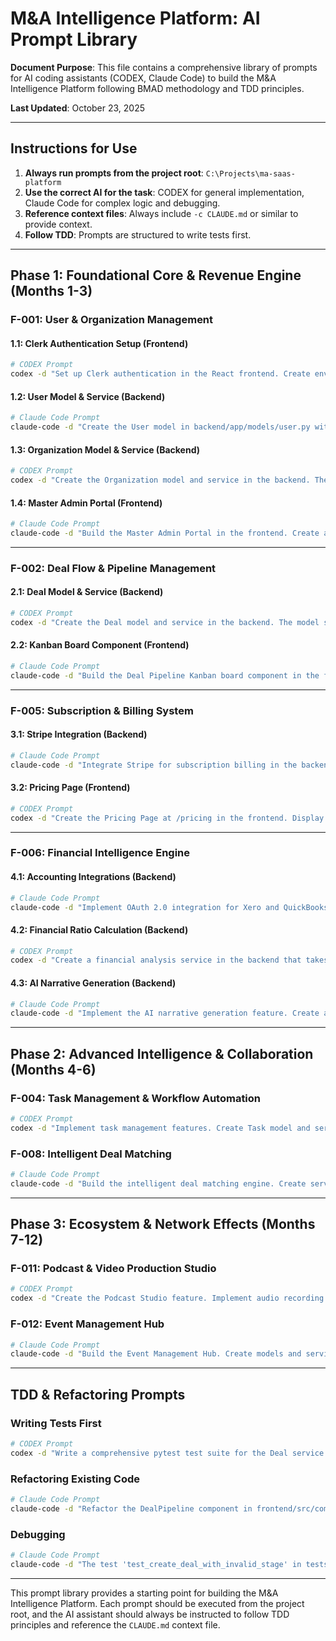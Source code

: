 # M&A Intelligence Platform: AI Prompt Library

**Document Purpose**: This file contains a comprehensive library of prompts for AI coding assistants (CODEX, Claude Code) to build the M&A Intelligence Platform following BMAD methodology and TDD principles.

**Last Updated**: October 23, 2025

---

## Instructions for Use

1. **Always run prompts from the project root**: `C:\Projects\ma-saas-platform`
2. **Use the correct AI for the task**: CODEX for general implementation, Claude Code for complex logic and debugging.
3. **Reference context files**: Always include `-c CLAUDE.md` or similar to provide context.
4. **Follow TDD**: Prompts are structured to write tests first.

---

## Phase 1: Foundational Core & Revenue Engine (Months 1-3)

### F-001: User & Organization Management

#### 1.1: Clerk Authentication Setup (Frontend)

```bash
# CODEX Prompt
codex -d "Set up Clerk authentication in the React frontend. Create environment variables for Clerk keys in .env.example. Wrap the main App component with the ClerkProvider. Create a basic layout with a header that shows user information and a sign-in/sign-out button. Create protected routes for the dashboard and public routes for the landing page using React Router. Follow TDD principles: write tests for protected route access first. Reference CLAUDE.md for context."
```

#### 1.2: User Model & Service (Backend)

```bash
# Claude Code Prompt
claude-code -d "Create the User model in backend/app/models/user.py with fields for id, email, first_name, last_name, organization_id, and role. Create a corresponding Pydantic schema in backend/app/schemas/user.py. Implement a user service in backend/app/services/user_service.py with functions to create, get, update, and delete users. Handle Clerk webhooks for user creation and updates. Implement a /api/users/me endpoint to get the current user. Follow TDD: write comprehensive pytest tests for the user service and API endpoint first. Reference CLAUDE.md for database schema and API design principles."
```

#### 1.3: Organization Model & Service (Backend)

```bash
# CODEX Prompt
codex -d "Create the Organization model and service in the backend. The model should include id, name, and owner_id. The service should allow creating an organization, getting an organization by ID, and adding users to an organization. Implement API endpoints for these operations. Follow TDD. Reference CLAUDE.md for context."
```

#### 1.4: Master Admin Portal (Frontend)

```bash
# Claude Code Prompt
claude-code -d "Build the Master Admin Portal in the frontend. Create a new page at /admin. This page should be protected and only accessible to users with the 'admin' role. The portal should have tables to display all users and all organizations. Implement functionality to view user details, change user roles, and view organization details. Use React Query to fetch data from the backend. Follow TDD. Reference CLAUDE.md for context."
```

---

### F-002: Deal Flow & Pipeline Management

#### 2.1: Deal Model & Service (Backend)

```bash
# CODEX Prompt
codex -d "Create the Deal model and service in the backend. The model should include id, name, stage, organization_id, and custom fields (JSONB). The service should support full CRUD operations. Implement API endpoints for deals. Follow TDD. Reference CLAUDE.md for multi-tenancy and API design."
```

#### 2.2: Kanban Board Component (Frontend)

```bash
# Claude Code Prompt
claude-code -d "Build the Deal Pipeline Kanban board component in the frontend. Use react-beautiful-dnd for drag-and-drop functionality. Fetch deals from the backend and display them as cards in columns representing pipeline stages. Implement functionality to update a deal's stage when it's moved to a new column. Follow TDD. Reference CLAUDE.md for UI/UX guidelines."
```

---

### F-005: Subscription & Billing System

#### 3.1: Stripe Integration (Backend)

```bash
# Claude Code Prompt
claude-code -d "Integrate Stripe for subscription billing in the backend. Create a billing service that can create Stripe Checkout sessions for the four subscription tiers. Implement a webhook handler at /api/webhooks/stripe to listen for payment success, failure, and cancellation events. Update the user's subscription status in the database based on webhook events. Follow TDD: write tests to mock Stripe API calls and webhook events. Reference CLAUDE.md for Stripe keys and product IDs."
```

#### 3.2: Pricing Page (Frontend)

```bash
# CODEX Prompt
codex -d "Create the Pricing Page at /pricing in the frontend. Display the four subscription tiers with their features and pricing. Each tier should have a 'Subscribe' button that calls the backend to create a Stripe Checkout session and redirects the user to Stripe. Follow TDD. Reference CLAUDE.md for tier details."
```

---

### F-006: Financial Intelligence Engine

#### 4.1: Accounting Integrations (Backend)

```bash
# Claude Code Prompt
claude-code -d "Implement OAuth 2.0 integration for Xero and QuickBooks in the backend. Create API endpoints to initiate the OAuth flow and handle the callback. Securely store access and refresh tokens. Create a service to fetch financial statements (Profit & Loss, Balance Sheet) from the connected accounting platforms. Follow TDD. Reference CLAUDE.md for API credentials and redirect URIs."
```

#### 4.2: Financial Ratio Calculation (Backend)

```bash
# CODEX Prompt
codex -d "Create a financial analysis service in the backend that takes financial statements as input and calculates all 47 financial ratios listed in the PRD. Organize the ratios into categories (liquidity, profitability, etc.). Follow TDD: write comprehensive tests for each ratio calculation with sample data. Reference CLAUDE.md for the list of ratios."
```

#### 4.3: AI Narrative Generation (Backend)

```bash
# Claude Code Prompt
claude-code -d "Implement the AI narrative generation feature. Create a service that takes the calculated financial ratios, sends them to OpenAI's GPT-4 API with a structured prompt, and returns a concise narrative summary of the company's financial health. Follow TDD. Reference CLAUDE.md for the prompt structure and API integration guidelines."
```

---

## Phase 2: Advanced Intelligence & Collaboration (Months 4-6)

### F-004: Task Management & Workflow Automation

```bash
# CODEX Prompt
codex -d "Implement task management features. Create Task model and service in the backend. Users should be able to create, assign, and track tasks related to a deal. Implement workflow automation using Celery to trigger tasks based on deal stage changes. Follow TDD."
```

### F-008: Intelligent Deal Matching

```bash
# Claude Code Prompt
claude-code -d "Build the intelligent deal matching engine. Create services to create sell-side and buy-side mandates. Use pgvector to store embeddings of mandate profiles. Implement a matching service that uses Anthropic's Claude 3 API to analyze mandates, generate embeddings, and find the best matches with confidence scores and rationale. Follow TDD."
```

---

## Phase 3: Ecosystem & Network Effects (Months 7-12)

### F-011: Podcast & Video Production Studio

```bash
# CODEX Prompt
codex -d "Create the Podcast Studio feature. Implement audio recording in the frontend. Use Whisper API for transcription in the backend. Create a service to generate RSS feeds for podcast distribution. Follow TDD."
```

### F-012: Event Management Hub

```bash
# Claude Code Prompt
claude-code -d "Build the Event Management Hub. Create models and services for events and tickets. Integrate Stripe for ticket payments. Implement functionality to create event pages, manage registrations, and communicate with attendees. Follow TDD."
```

---

## TDD & Refactoring Prompts

### Writing Tests First

```bash
# CODEX Prompt
codex -d "Write a comprehensive pytest test suite for the Deal service in backend/app/services/deal_service.py. Cover all CRUD operations, including edge cases and error handling. Ensure 100% test coverage for this service."
```

### Refactoring Existing Code

```bash
# Claude Code Prompt
claude-code -d "Refactor the DealPipeline component in frontend/src/components/DealPipeline.tsx. It currently has performance issues with large datasets. Implement virtual scrolling using react-window and optimize state management to improve performance. Ensure all existing tests continue to pass after refactoring."
```

### Debugging

```bash
# Claude Code Prompt
claude-code -d "The test 'test_create_deal_with_invalid_stage' in tests/api/test_deals.py is failing with a 500 Internal Server Error instead of a 422 Unprocessable Entity. Analyze the code in app/api/deals.py and app/services/deal_service.py to identify the cause of the error and provide a fix that makes the test pass."
```

---

This prompt library provides a starting point for building the M&A Intelligence Platform. Each prompt should be executed from the project root, and the AI assistant should always be instructed to follow TDD principles and reference the `CLAUDE.md` context file.

